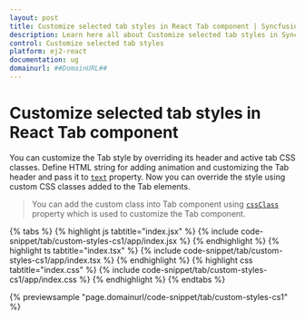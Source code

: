 ```yaml
---
layout: post
title: Customize selected tab styles in React Tab component | Syncfusion
description: Learn here all about Customize selected tab styles in Syncfusion React Tab component of Syncfusion Essential JS 2 and more.
control: Customize selected tab styles 
platform: ej2-react
documentation: ug
domainurl: ##DomainURL##
---
```


# Customize selected tab styles in React Tab component

You can customize the Tab style by overriding its header and active tab CSS classes. Define HTML string for adding animation and customizing the Tab header and pass it to [`text`](https://ej2.syncfusion.com/react/documentation/api/tab/header#text) property. Now you can override the style using custom CSS classes added to the Tab elements.

> You can add the custom class into Tab component using [`cssClass`](https://ej2.syncfusion.com/react/documentation/api/toolbar/item#cssclass) property which is used to customize the Tab component.

{% tabs %}
{% highlight js tabtitle="index.jsx" %}
{% include code-snippet/tab/custom-styles-cs1/app/index.jsx %}
{% endhighlight %}
{% highlight ts tabtitle="index.tsx" %}
{% include code-snippet/tab/custom-styles-cs1/app/index.tsx %}
{% endhighlight %}
{% highlight css tabtitle="index.css" %}
{% include code-snippet/tab/custom-styles-cs1/app/index.css %}
{% endhighlight %}
{% endtabs %}

 {% previewsample "page.domainurl/code-snippet/tab/custom-styles-cs1" %}
